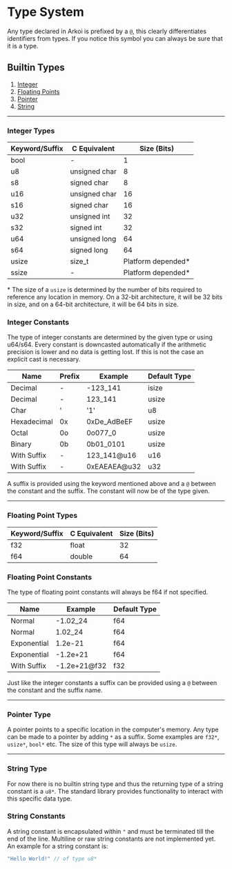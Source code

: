 # Type System

Any type declared in Arkoi is prefixed by a ``@``, this clearly differentiates identifiers from types. If you notice 
this symbol you can always be sure that it is a type.

## Builtin Types
1. [Integer](#integer-types)
2. [Floating Points](#floating-point-types)
3. [Pointer](#pointer-type)
4. [String](#string-type)

***

### Integer Types

| Keyword/Suffix | C Equivalent  | Size (Bits)        |
|----------------|---------------|--------------------|
| bool           | -             | 1                  |
| u8             | unsigned char | 8                  |
| s8             | signed char   | 8                  |
| u16            | unsigned char | 16                 |
| s16            | signed char   | 16                 |
| u32            | unsigned int  | 32                 |
| s32            | signed int    | 32                 |
| u64            | unsigned long | 64                 |
| s64            | signed long   | 64                 |
| usize          | size_t        | Platform depended* |
| ssize          | -             | Platform depended* |

\* The size of a ``usize`` is determined by the number of bits required to reference any location in memory. On a 32-bit 
architecture, it will be 32 bits in size, and on a 64-bit architecture, it will be 64 bits in size.

### Integer Constants

The type of integer constants are determined by the given type or using u64/s64. Every constant is downcasted 
automatically if the arithmetic precision is lower and no data is getting lost. If this is not the case an explicit cast
is necessary.

| Name        | Prefix | Example      | Default Type |
|-------------|--------|--------------|--------------|
| Decimal     | -      | -123_141     | isize        |
| Decimal     | -      | 123_141      | usize        |
| Char        | '      | '1'          | u8           |
| Hexadecimal | 0x     | 0xDe_AdBeEF  | usize        |
| Octal       | 0o     | 0o077_0      | usize        |
| Binary      | 0b     | 0b01_0101    | usize        |
| With Suffix | -      | 123_141@u16  | u16          |
| With Suffix | -      | 0xEAEAEA@u32 | u32          |

A suffix is provided using the keyword mentioned above and a ``@`` between the constant and the suffix. The constant
will now be of the type given.

***

### Floating Point Types

| Keyword/Suffix | C Equivalent  | Size (Bits) |
|----------------|---------------|-------------|
| f32            | float         | 32          |
| f64            | double        | 64          |

### Floating Point Constants

The type of floating point constants will always be f64 if not specified.

| Name        | Example      | Default Type |
|-------------|--------------|--------------|
| Normal      | -1.02_24     | f64          |
| Normal      | 1.02_24      | f64          |
| Exponential | 1.2e-21      | f64          |
| Exponential | -1.2e+21     | f64          |
| With Suffix | -1.2e+21@f32 | f32          |

Just like the integer constants a suffix can be provided using a ``@`` between the constant and the suffix name.

***

### Pointer Type

A pointer points to a specific location in the computer's memory. Any type can be made to a pointer by adding ``*`` as a 
suffix. Some examples are ``f32*``, ``usize*``, ``bool*`` etc. The size of this type will always be ``usize``.

***

### String Type

For now there is no builtin string type and thus the returning type of a string constant is a ``u8*``. The standard
library provides functionality to interact with this specific data type.

### String Constants

A string constant is encapsulated within ``"`` and must be terminated till the end of the line. Multiline or raw string
constants are not implemented yet. An example for a string constant is:
```c
"Hello World!" // of type u8*
```